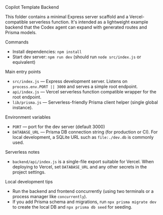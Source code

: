 Copilot Template Backend

This folder contains a minimal Express server scaffold and a Vercel-compatible serverless function. It's intended as a lightweight example backend that the Codex agent can expand with generated routes and Prisma models.

Commands
- Install dependencies: `npm install`
- Start dev server: `npm run dev` (should run `node src/index.js` or equivalent)

Main entry points
- `src/index.js` — Express development server. Listens on `process.env.PORT || 3000` and serves a simple root endpoint.
- `api/index.js` — Vercel serverless function compatible wrapper for the root endpoint.
- `lib/prisma.js` — Serverless-friendly Prisma client helper (single global instance).

Environment variables
- `PORT` — port for the dev server (default 3000)
- `DATABASE_URL` — Prisma DB connection string (for production or CI). For local development, a SQLite URL such as `file:./dev.db` is commonly used.

Serverless notes
- `backend/api/index.js` is a single-file export suitable for Vercel. When deploying to Vercel, set `DATABASE_URL` and any other secrets in the project settings.

Local development tips
- Run the backend and frontend concurrently (using two terminals or a process manager like `concurrently`).
- If you add Prisma schema and migrations, run `npx prisma migrate dev` to create the local DB and `npx prisma db seed` for seeding.
